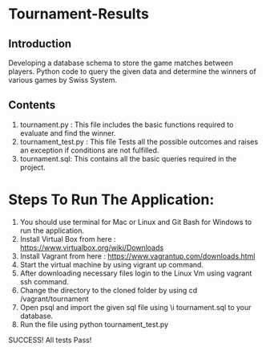 # Tournament-Results

## Introduction

Developing a database schema to store the game matches between players. Python code to query the given data and determine the winners of various games by Swiss System.

## Contents

1. tournament.py : This file includes the basic functions required to evaluate and find the winner.
2. tournament_test.py : This file Tests all the possible outcomes and raises an exception if conditions are not fulfilled.
3. tournament.sql: This contains all the basic queries required in the project.

# Steps To Run The Application:

1. You should use terminal for Mac or Linux and Git Bash for Windows to run the application.
2. Install Virtual Box from here : https://www.virtualbox.org/wiki/Downloads
3. Install Vagrant from here : https://www.vagrantup.com/downloads.html
4. Start the virtual machine by using vigrant up command.
5. After downloading necessary files login to the Linux Vm using vagrant ssh command.
6. Change the directory to the cloned folder by using cd /vagrant/tournament
7. Open psql and import the given sql file using \i tournament.sql to your database.
8. Run the file using python tournament_test.py

SUCCESS! All tests Pass!
